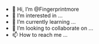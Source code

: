 - 👋 Hi, I’m @Fingerprintmore
- 👀 I’m interested in ...
- 🌱 I’m currently learning ...
- 💞️ I’m looking to collaborate on ...
- 📫 How to reach me ...

<!---
Fingerprintmore/Fingerprintmore is a ✨ special ✨ repository because its `README.md` (this file) appears on your GitHub profile.
You can click the Preview link to take a look at your changes.
--->
